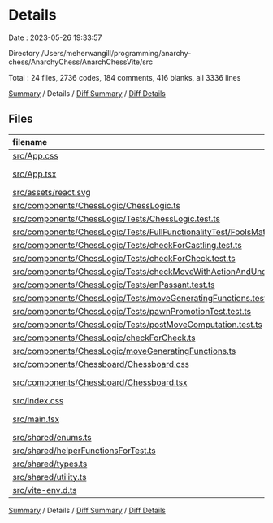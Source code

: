 # Details

Date : 2023-05-26 19:33:57

Directory /Users/meherwangill/programming/anarchy-chess/AnarchyChess/AnarchChessVite/src

Total : 24 files,  2736 codes, 184 comments, 416 blanks, all 3336 lines

[Summary](results.md) / Details / [Diff Summary](diff.md) / [Diff Details](diff-details.md)

## Files
| filename | language | code | comment | blank | total |
| :--- | :--- | ---: | ---: | ---: | ---: |
| [src/App.css](/src/App.css) | CSS | 37 | 0 | 6 | 43 |
| [src/App.tsx](/src/App.tsx) | TypeScript JSX | 12 | 5 | 3 | 20 |
| [src/assets/react.svg](/src/assets/react.svg) | XML | 1 | 0 | 0 | 1 |
| [src/components/ChessLogic/ChessLogic.ts](/src/components/ChessLogic/ChessLogic.ts) | TypeScript | 551 | 118 | 106 | 775 |
| [src/components/ChessLogic/Tests/ChessLogic.test.ts](/src/components/ChessLogic/Tests/ChessLogic.test.ts) | TypeScript | 405 | 0 | 27 | 432 |
| [src/components/ChessLogic/Tests/FullFunctionalityTest/FoolsMate.test.ts](/src/components/ChessLogic/Tests/FullFunctionalityTest/FoolsMate.test.ts) | TypeScript | 53 | 0 | 12 | 65 |
| [src/components/ChessLogic/Tests/checkForCastling.test.ts](/src/components/ChessLogic/Tests/checkForCastling.test.ts) | TypeScript | 68 | 0 | 11 | 79 |
| [src/components/ChessLogic/Tests/checkForCheck.test.ts](/src/components/ChessLogic/Tests/checkForCheck.test.ts) | TypeScript | 169 | 0 | 27 | 196 |
| [src/components/ChessLogic/Tests/checkMoveWithActionAndUndo.test.ts](/src/components/ChessLogic/Tests/checkMoveWithActionAndUndo.test.ts) | TypeScript | 143 | 0 | 23 | 166 |
| [src/components/ChessLogic/Tests/enPassant.test.ts](/src/components/ChessLogic/Tests/enPassant.test.ts) | TypeScript | 63 | 3 | 11 | 77 |
| [src/components/ChessLogic/Tests/moveGeneratingFunctions.test.ts](/src/components/ChessLogic/Tests/moveGeneratingFunctions.test.ts) | TypeScript | 195 | 0 | 19 | 214 |
| [src/components/ChessLogic/Tests/pawnPromotionTest.test.ts](/src/components/ChessLogic/Tests/pawnPromotionTest.test.ts) | TypeScript | 15 | 0 | 1 | 16 |
| [src/components/ChessLogic/Tests/postMoveComputation.test.ts](/src/components/ChessLogic/Tests/postMoveComputation.test.ts) | TypeScript | 261 | 15 | 45 | 321 |
| [src/components/ChessLogic/checkForCheck.ts](/src/components/ChessLogic/checkForCheck.ts) | TypeScript | 159 | 12 | 31 | 202 |
| [src/components/ChessLogic/moveGeneratingFunctions.ts](/src/components/ChessLogic/moveGeneratingFunctions.ts) | TypeScript | 415 | 26 | 60 | 501 |
| [src/components/Chessboard/Chessboard.css](/src/components/Chessboard/Chessboard.css) | CSS | 0 | 0 | 1 | 1 |
| [src/components/Chessboard/Chessboard.tsx](/src/components/Chessboard/Chessboard.tsx) | TypeScript JSX | 32 | 0 | 4 | 36 |
| [src/index.css](/src/index.css) | CSS | 3 | 0 | 0 | 3 |
| [src/main.tsx](/src/main.tsx) | TypeScript JSX | 9 | 0 | 2 | 11 |
| [src/shared/enums.ts](/src/shared/enums.ts) | TypeScript | 48 | 4 | 7 | 59 |
| [src/shared/helperFunctionsForTest.ts](/src/shared/helperFunctionsForTest.ts) | TypeScript | 16 | 0 | 3 | 19 |
| [src/shared/types.ts](/src/shared/types.ts) | TypeScript | 31 | 0 | 5 | 36 |
| [src/shared/utility.ts](/src/shared/utility.ts) | TypeScript | 50 | 0 | 11 | 61 |
| [src/vite-env.d.ts](/src/vite-env.d.ts) | TypeScript | 0 | 1 | 1 | 2 |

[Summary](results.md) / Details / [Diff Summary](diff.md) / [Diff Details](diff-details.md)